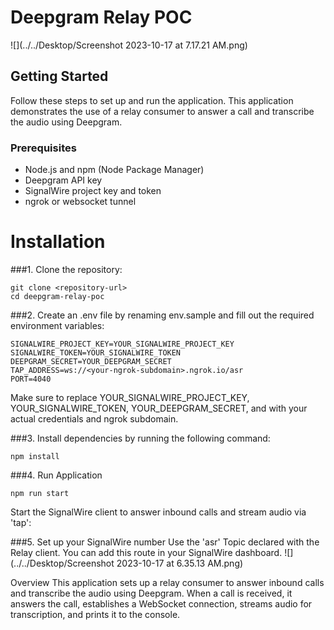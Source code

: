 # Deepgram Relay POC

![](../../Desktop/Screenshot 2023-10-17 at 7.17.21 AM.png)
## Getting Started

Follow these steps to set up and run the application.
This application demonstrates the use of a relay consumer to answer a call and transcribe the audio using Deepgram.


### Prerequisites

- Node.js and npm (Node Package Manager)
- Deepgram API key
- SignalWire project key and token
- ngrok or websocket tunnel

# Installation

###1. Clone the repository:

   ```
   git clone <repository-url>
   cd deepgram-relay-poc
   ```
   
###2. Create an .env file by renaming env.sample and fill out the required environment variables:
```
SIGNALWIRE_PROJECT_KEY=YOUR_SIGNALWIRE_PROJECT_KEY
SIGNALWIRE_TOKEN=YOUR_SIGNALWIRE_TOKEN
DEEPGRAM_SECRET=YOUR_DEEPGRAM_SECRET
TAP_ADDRESS=ws://<your-ngrok-subdomain>.ngrok.io/asr
PORT=4040
```
Make sure to replace YOUR_SIGNALWIRE_PROJECT_KEY, YOUR_SIGNALWIRE_TOKEN, YOUR_DEEPGRAM_SECRET, and <your-ngrok-subdomain> with your actual credentials and ngrok subdomain.


###3. Install dependencies by running the following command:
```
npm install
```

###4. Run Application
```
npm run start
```
Start the SignalWire client to answer inbound calls and stream audio via 'tap':


###5. Set up your SignalWire number
Use the 'asr' Topic declared with the Relay client. You can add this route in your SignalWire dashboard.
![](../../Desktop/Screenshot 2023-10-17 at 6.35.13 AM.png)

Overview
This application sets up a relay consumer to answer inbound calls and transcribe the audio using Deepgram. When a call is received, it answers the call, establishes a WebSocket connection, streams audio for transcription, and prints it to the console.
